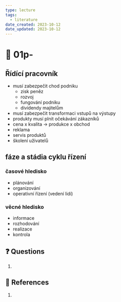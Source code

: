```yaml
---
type: lecture
tags:
  - literature
date_created: 2023-10-12
date_updated: 2023-10-12
---
```


# 🏫 01p-

## Řídící pracovník

- musí zabezpečit chod podniku
	- zisk peněz
	- rozvoj
	- fungování podniku
	- dividendy majitelům
- musí zabezpečit transformaci vstupů na výstupy
- produkty musí plnit očekávání zákazníků
- cena x kvalita -> produkce x obchod
- reklama
- servis produktů
- školení uživatelů

## fáze a stádia cyklu řízení

### časové hledisko

- plánování
- organizování
- operativní řízení (vedení lidí)

### věcné hledisko

- informace
- rozhodování
- realizace
- kontrola

## ❓ Questions

1. 

## 🔗 References

1. 
